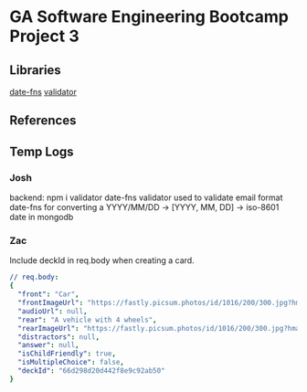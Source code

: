 # GA Software Engineering Bootcamp Project 3

## Libraries
[date-fns](https://date-fns.org/)
[validator](https://www.npmjs.com/package/validator)

## References

## Temp Logs

### Josh
backend: npm i validator date-fns
validator used to validate email format
date-fns for converting a YYYY/MM/DD -> [YYYY, MM, DD] -> iso-8601 date in mongodb

### Zac

Include deckId in req.body when creating a card. 

```yaml
// req.body:
{
  "front": "Car",
  "frontImageUrl": "https://fastly.picsum.photos/id/1016/200/300.jpg?hmac=9uxvjfyOlAv4nhGgmHDnUN3rkdGW1VumbY05RL2msEQ",
  "audioUrl": null,
  "rear": "A vehicle with 4 wheels",
  "rearImageUrl": "https://fastly.picsum.photos/id/1016/200/300.jpg?hmac=9uxvjfyOlAv4nhGgmHDnUN3rkdGW1VumbY05RL2msEQ",
  "distractors": null,
  "answer": null,
  "isChildFriendly": true,
  "isMultipleChoice": false,
  "deckId": "66d298d20d442f8e9c92ab50"
}
```
